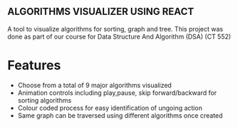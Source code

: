 ## ALGORITHMS VISUALIZER USING REACT
A tool to visualize algorithms for sorting, graph and tree. This project was done as part of our course for Data Structure And Algorithm (DSA) (CT 552)

# Features
- Choose from a total of 9 major algorithms visualized
- Animation controls including play,pause, skip forward/backward for sorting algorithms
- Colour coded process for easy identification of ungoing action
- Same graph can be traversed using different algorithms once created